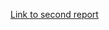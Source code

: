 [Link to second report](https://docs.google.com/document/d/1jyvcHMAiTJfGnBpeE1E6H2H33BeS0XOSC_QGonvRTYU/edit?usp=sharing)
